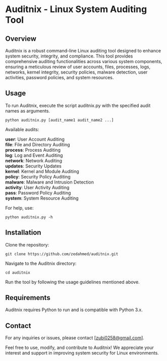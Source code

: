 # Auditnix - Linux System Auditing Tool

## Overview
Auditnix is a robust command-line Linux auditing tool designed to enhance system security, integrity, and compliance. This tool provides comprehensive auditing functionalities across various system components, ensuring a meticulous review of user accounts, files, processes, logs, networks, kernel integrity, security policies, malware detection, user activities, password policies, and system resources.

## Usage
To run Auditnix, execute the script auditnix.py with the specified audit names as arguments.

```
python auditnix.py [audit_name1 audit_name2 ...]
```

Available audits:

**user**: User Account Auditing <br>
**file**: File and Directory Auditing <br>
**process**: Process Auditing <br>
**log**: Log and Event Auditing <br>
**network**: Network Auditing <br>
**updates**: Security Updates <br>
**kernel**: Kernel and Module Auditing <br>
**policy**: Security Policy Auditing <br>
**malware**: Malware and Intrusion Detection <br>
**activity**: User Activity Auditing <br>
**pass**: Password Policy Auditing <br>
**system**: System Resource Auditing <br>


For help, use:

```
python auditnix.py -h
```

## Installation

Clone the repository:
```
git clone https://github.com/zedahmed/auditnix.git
```

Navigate to the Auditnix directory:
```
cd auditnix
```

Run the tool by following the usage guidelines mentioned above.

## Requirements
Auditnix requires Python to run and is compatible with Python 3.x.

## Contact
For any inquiries or issues, please contact [zubi0258@gmail.com].

Feel free to use, modify, and contribute to Auditnix! We appreciate your interest and support in improving system security for Linux environments.
